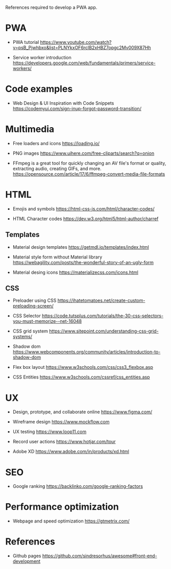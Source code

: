 References required to develop a PWA app.

# PWA

* PWA tutorial
https://www.youtube.com/watch?v=psB_Pjwhbxo&list=PLNYkxOF6rcIB2xHBZ7opgc2Mv009X87Hh

* Service worker introduction
https://developers.google.com/web/fundamentals/primers/service-workers/


# Code examples

* Web Design & UI Inspiration with Code Snippets
https://codemyui.com/sign-inup-forgot-password-transition/

# Multimedia

* Free loaders and icons 
https://loading.io/

* PNG images
https://www.uihere.com/free-cliparts/search?q=onion

* FFmpeg is a great tool for quickly changing an AV file's format or quality, extracting audio, creating GIFs, and more.
https://opensource.com/article/17/6/ffmpeg-convert-media-file-formats

# HTML

* Emojis and symbols 
https://html-css-js.com/html/character-codes/

* HTML Character codes
https://dev.w3.org/html5/html-author/charref

## Templates

* Material design templates
https://getmdl.io/templates/index.html

* Material style form without Material library
https://webagility.com/posts/the-wonderful-story-of-an-ugly-form

* Material desing icons
https://materializecss.com/icons.html

## CSS

* Preloader using CSS
https://ihatetomatoes.net/create-custom-preloading-screen/

* CSS Selector 
https://code.tutsplus.com/tutorials/the-30-css-selectors-you-must-memorize--net-16048

* CSS grid system
https://www.sitepoint.com/understanding-css-grid-systems/

* Shadow dom 
https://www.webcomponents.org/community/articles/introduction-to-shadow-dom

* Flex box layout
https://www.w3schools.com/css/css3_flexbox.asp

* CSS Entities
https://www.w3schools.com/cssref/css_entities.asp

# UX

* Design, prototype, and collaborate online
https://www.figma.com/

* Wireframe design 
https://www.mockflow.com

* UX testing
https://www.loop11.com

* Record user actions 
https://www.hotjar.com/tour

* Adobe XD 
https://www.adobe.com/in/products/xd.html

# SEO

* Google ranking
https://backlinko.com/google-ranking-factors

# Performance optimization

* Webpage and speed optimization
https://gtmetrix.com/

# References

* Github pages
https://github.com/sindresorhus/awesome#front-end-development





